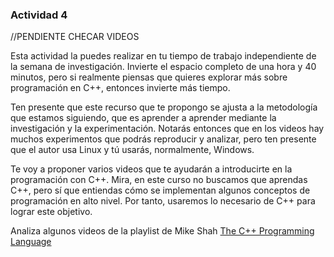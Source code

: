 ### Actividad 4

//PENDIENTE CHECAR VIDEOS

Esta actividad la puedes realizar en tu tiempo de trabajo independiente de la semana de investigación. Invierte el espacio completo de una hora y 40 minutos, pero si realmente piensas que quieres explorar más sobre programación en C++, entonces invierte más tiempo.

Ten presente que este recurso que te propongo se ajusta a la metodología que estamos siguiendo, que es aprender a aprender mediante la investigación y la experimentación. Notarás entonces que en los videos hay muchos experimentos que podrás reproducir y analizar, pero ten presente que el autor usa Linux y tú usarás, normalmente, Windows.

Te voy a proponer varios videos que te ayudarán a introducirte en la programación con C++. Mira, en este curso no buscamos que aprendas C++, pero sí que entiendas cómo se implementan algunos conceptos de programación en alto nivel. Por tanto, usaremos lo necesario de C++ para lograr este objetivo.

Analiza algunos videos de la playlist de Mike Shah [The C++ Programming Language](https://youtube.com/playlist?list=PLvv0ScY6vfd8j-tlhYVPYgiIyXduu6m-L&si=ISrbMNVl2z6Qf-yO)